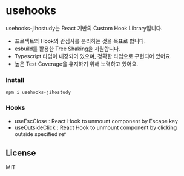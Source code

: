 # usehooks

usehooks-jihostudy는 React 기반의 Custom Hook Library입니다.

- 프로젝트와 Hook의 관심사를 분리하는 것을 목표로 합니다.
- esbuild를 활용한 Tree Shaking을 지원합니다.
- Typescript 타입이 내장되어 있으며, 정확한 타입으로 구현되어 있어요.
- 높은 Test Coverage을 유지하기 위해 노력하고 있어요.

### Install

`npm i usehooks-jihostudy`

### Hooks

- useEscClose : React Hook to unmount component by Escape key
- useOutsideClick : React Hook to unmount component by clicking outside specified ref

## License
MIT 
